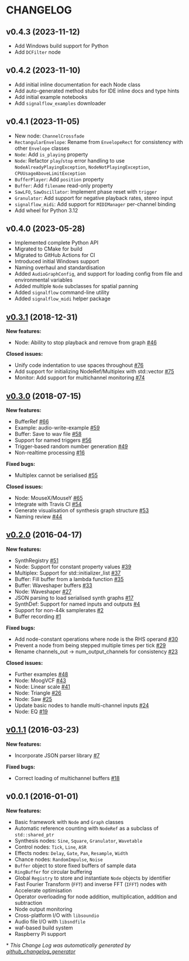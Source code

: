 # CHANGELOG

## v0.4.3 (2023-11-12)

- Add Windows build support for Python
- Add `DCFilter` node

## v0.4.2 (2023-11-10)

- Add initial inline documentation for each Node class
- Add auto-generated method stubs for IDE inline docs and type hints
- Add initial example notebooks
- Add `signalflow_examples` downloader

## v0.4.1 (2023-11-05)

- New node: `ChannelCrossfade`
- `RectangularEnvelope`: Rename from `EnvelopeRect` for consistency with other `Envelope` classes
- `Node`: Add `is_playing` property
- `Node`: Refactor `play`/`stop` error handling to use `NodeAlreadyPlayingException`, `NodeNotPlayingException`, `CPUUsageAboveLimitException`
- `BufferPlayer`: Add `position` property
- `Buffer`: Add `filename` read-only property
- `SawLFO`, `SawOscillator`: Implement phase reset with `trigger`
- `Granulator`: Add support for negative playback rates, stereo input
- `signalflow_midi`: Add support for `MIDIManager` per-channel binding
- Add wheel for Python 3.12

## v0.4.0 (2023-05-28)

- Implemented complete Python API
- Migrated to CMake for build
- Migrated to GitHub Actions for CI
- Introduced initial Windows support
- Naming overhaul and standardisation
- Added `AudioGraphConfig`, and support for loading config from file and environmental variables
- Added multiple `Node` subclasses for spatial panning
- Added `signalflow` command-line utility
- Added `signalflow_midi` helper package

## [v0.3.1](https://github.com/ideoforms/signal/tree/v0.3.1) (2018-12-31)

**New features:**

- Node: Ability to stop playback and remove from graph [\#46](https://github.com/ideoforms/signal/issues/46)

**Closed issues:**

- Unify code indentation to use spaces throughout [\#76](https://github.com/ideoforms/signal/issues/76)
- Add support for initializing NodeRef/Multiplex with std::vector [\#75](https://github.com/ideoforms/signal/issues/75)
- Monitor: Add support for multichannel monitoring [\#74](https://github.com/ideoforms/signal/issues/74)

## [v0.3.0](https://github.com/ideoforms/signal/tree/v0.3.0) (2018-07-15)

**New features:**

- BufferRef [\#66](https://github.com/ideoforms/signal/issues/66)
- Example: audio-write-example [\#59](https://github.com/ideoforms/signal/issues/59)
- Buffer: Save to wav file [\#58](https://github.com/ideoforms/signal/issues/58)
- Support for named triggers [\#56](https://github.com/ideoforms/signal/issues/56)
- Trigger-based random number generation [\#49](https://github.com/ideoforms/signal/issues/49)
- Non-realtime processing [\#16](https://github.com/ideoforms/signal/issues/16)

**Fixed bugs:**

- Multiplex cannot be serialised [\#55](https://github.com/ideoforms/signal/issues/55)

**Closed issues:**

- Node: MouseX/MouseY [\#65](https://github.com/ideoforms/signal/issues/65)
- Integrate with Travis CI [\#54](https://github.com/ideoforms/signal/issues/54)
- Generate visualisation of synthesis graph structure [\#53](https://github.com/ideoforms/signal/issues/53)
- Naming review [\#44](https://github.com/ideoforms/signal/issues/44)

## [v0.2.0](https://github.com/ideoforms/signal/tree/v0.2.0) (2016-04-17)

**New features:**

- SynthRegistry [\#51](https://github.com/ideoforms/signal/issues/51)
- Node: Support for constant property values [\#39](https://github.com/ideoforms/signal/issues/39)
- Multiplex: Support for std::initializer\_list  [\#37](https://github.com/ideoforms/signal/issues/37)
- Buffer: Fill buffer from a lambda function [\#35](https://github.com/ideoforms/signal/issues/35)
- Buffer: Waveshaper buffers [\#33](https://github.com/ideoforms/signal/issues/33)
- Node: Waveshaper [\#27](https://github.com/ideoforms/signal/issues/27)
- JSON parsing to load serialised synth graphs [\#17](https://github.com/ideoforms/signal/issues/17)
- SynthDef: Support for named inputs and outputs [\#4](https://github.com/ideoforms/signal/issues/4)
- Support for non-44k samplerates [\#2](https://github.com/ideoforms/signal/issues/2)
- Buffer recording [\#1](https://github.com/ideoforms/signal/issues/1)

**Fixed bugs:**

- Add node-constant operations where node is the RHS operand [\#30](https://github.com/ideoforms/signal/issues/30)
- Prevent a node from being stepped multiple times per tick [\#29](https://github.com/ideoforms/signal/issues/29)
- Rename channels\_out → num\_output\_channels for consistency [\#23](https://github.com/ideoforms/signal/issues/23)

**Closed issues:**

- Further examples [\#48](https://github.com/ideoforms/signal/issues/48)
- Node: MoogVCF [\#43](https://github.com/ideoforms/signal/issues/43)
- Node: Linear scale [\#41](https://github.com/ideoforms/signal/issues/41)
- Node: Triangle [\#26](https://github.com/ideoforms/signal/issues/26)
- Node: Saw [\#25](https://github.com/ideoforms/signal/issues/25)
- Update basic nodes to handle multi-channel inputs [\#24](https://github.com/ideoforms/signal/issues/24)
- Node: EQ [\#19](https://github.com/ideoforms/signal/issues/19)

## [v0.1.1](https://github.com/ideoforms/signal/tree/v0.1.1) (2016-03-23)

**New features:**

- Incorporate JSON parser library [\#7](https://github.com/ideoforms/signal/issues/7)

**Fixed bugs:**

- Correct loading of multichannel buffers [\#18](https://github.com/ideoforms/signal/issues/18)

## v0.0.1 (2016-01-01)

**New features:**

- Basic framework with `Node` and `Graph` classes
- Automatic reference counting with `NodeRef` as a subclass of `std::shared_ptr`
- Synthesis nodes: `Sine`, `Square`, `Granulator`, `Wavetable`
- Control nodes: `Tick`, `Line`, `ASR`
- Effects nodes: `Delay`, `Gate`, `Pan`, `Resample`, `Width`
- Chance nodes: `RandomImpulse`, `Noise`
- `Buffer` object to store fixed buffers of sample data
- `RingBuffer` for circular buffering
- Global `Registry` to store and instantiate `Node` objects by identifier
- Fast Fourier Transform (`FFT`) and inverse FFT (`IFFT`) nodes with Accelerate optimisation
- Operator overloading for node addition, multiplication, addition and subtraction
- Node output monitoring
- Cross-platform I/O with `libsoundio` 
- Audio file I/O with `libsndfile`
- waf-based build system
- Raspberry Pi support


\* *This Change Log was automatically generated by [github_changelog_generator](https://github.com/skywinder/Github-Changelog-Generator)*
